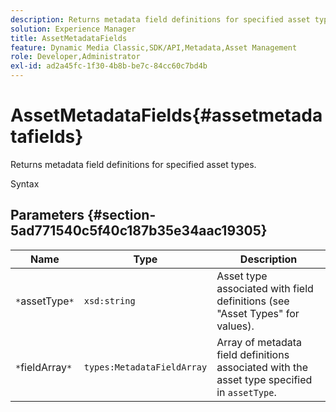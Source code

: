 ```yaml
---
description: Returns metadata field definitions for specified asset types.
solution: Experience Manager
title: AssetMetadataFields
feature: Dynamic Media Classic,SDK/API,Metadata,Asset Management
role: Developer,Administrator
exl-id: ad2a45fc-1f30-4b8b-be7c-84cc60c7bd4b
---
```

# AssetMetadataFields{#assetmetadatafields}

Returns metadata field definitions for specified asset types.

 Syntax 

## Parameters {#section-5ad771540c5f40c187b35e34aac19305}

|  Name  | Type  | Description  |
|---|---|---|
|  `*`assetType`*`  | `xsd:string`  | Asset type associated with field definitions (see "Asset Types" for values).  |
|  `*`fieldArray`*`  | `types:MetadataFieldArray`  |Array of metadata field definitions associated with the asset type specified in `assetType`.  |
